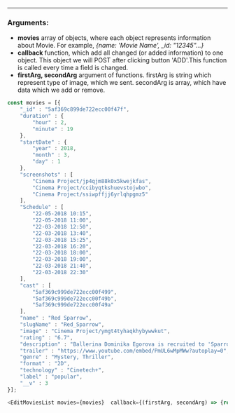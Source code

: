 ------
### Arguments:
+ **movies**   array of objects, where each object represents information about Movie. For example, *{name: 'Movie Name', _id: "12345"...}*
+ **callback**  function, which add all changed (or added information) to one object. This object we will POST after clicking button 'ADD'.This function is called every time a field is changed.
+ **firstArg, secondArg** argument of functions. firstArg is string which represent type of image, which we sent. secondArg is array, which have data which we add or remove.

```js
const movies = [{
    "_id" : "5af369c899de722ecc00f47f",
    "duration" : {
        "hour" : 2,
        "minute" : 19
    },
    "startDate" : {
        "year" : 2018,
        "month" : 3,
        "day" : 1
    },
    "screenshots" : [
        "Cinema Project/jp4qjm88k0x5kwejkfas",
        "Cinema Project/ccibyqtkshuevstojwbo",
        "Cinema Project/ssiwpffjj6yrlqhpgmz5"
    ],
    "Schedule" : [
        "22-05-2018 10:15",
        "22-05-2018 11:00",
        "22-03-2018 12:50",
        "22-03-2018 13:40",
        "22-03-2018 15:25",
        "22-03-2018 16:20",
        "22-03-2018 18:00",
        "22-03-2018 19:00",
        "22-03-2018 21:40",
        "22-03-2018 22:30"
    ],
    "cast" : [
        "5af369c999de722ecc00f499",
        "5af369c999de722ecc00f49b",
        "5af369c999de722ecc00f49a"
    ],
    "name" : "Red Sparrow",
    "slugName" : "Red_Sparrow",
    "image" : "Cinema Project/ymgt4tyhaqkhybywwkut",
    "rating" : "6.7",
    "description" : "Ballerina Dominika Egorova is recruited to 'Sparrow School,' a Russian intelligence service where she is forced to use her body as a weapon. Her first mission, targeting a C.I.A. agent, threatens to unravel the security of both nations.",
    "trailer" : "https://www.youtube.com/embed/PmUL6wMpMWw?autoplay=0",
    "genre" : "Mystery, Thriller",
    "format" : "2D",
    "technology" : "Cinetech+",
    "label" : "popular",
    "__v" : 3
}];

<EditMoviesList movies={movies}  callback={(firstArg, secondArg) => {return;}}/>
```